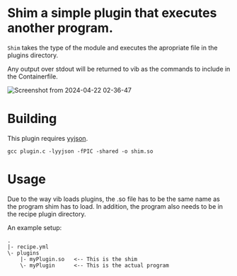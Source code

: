 # Shim a simple plugin that executes another program.

`Shim` takes the type of the module and executes the apropriate file in the plugins directory.

Any output over stdout will be returned to vib as the commands to include in the Containerfile.

![Screenshot from 2024-04-22 02-36-47](https://github.com/axtloss/vib-plugins/assets/60044824/262b0fad-d409-4c10-be5c-d44c03fcd45f)


# Building
This plugin requires [yyjson](https://github.com/ibireme/yyjson).
```
gcc plugin.c -lyyjson -fPIC -shared -o shim.so
```

# Usage
Due to the way vib loads plugins, the .so file has to be the same name as the program shim has to load.
In addition, the program also needs to be in the recipe plugin directory.

An example setup:
```
.
|- recipe.yml
\- plugins
    |- myPlugin.so   <-- This is the shim
    \- myPlugin      <-- This is the actual program
```
